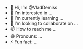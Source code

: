- 👋 Hi, I’m @VladDemiss
- 👀 I’m interested in ...
- 🌱 I’m currently learning ...
- 💞️ I’m looking to collaborate on ...
- 📫 How to reach me ...
- 😄 Pronouns: ...
- ⚡ Fun fact: ...

<!---
VladDemiss/VladDemiss is a ✨ special ✨ repository because its `README.md` (this file) appears on your GitHub profile.
You can click the Preview link to take a look at your changes.
--->
